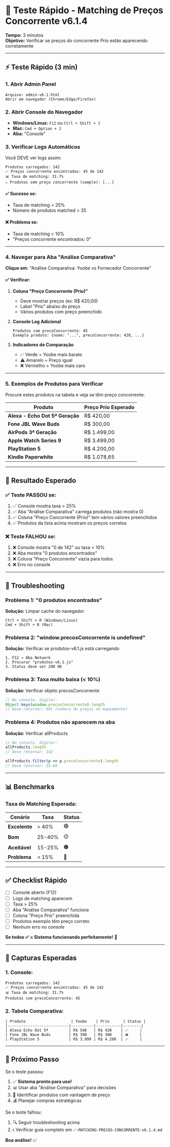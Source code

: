 # 🧪 Teste Rápido - Matching de Preços Concorrente v6.1.4

**Tempo:** 3 minutos  
**Objetivo:** Verificar se preços do concorrente Prio estão aparecendo corretamente

---

## ⚡ Teste Rápido (3 min)

### 1. **Abrir Admin Panel**
```
Arquivo: admin-v6.1.html
Abrir em navegador (Chrome/Edge/Firefox)
```

### 2. **Abrir Console do Navegador**
- **Windows/Linux:** `F12` ou `Ctrl + Shift + J`
- **Mac:** `Cmd + Option + J`
- **Aba:** "Console"

### 3. **Verificar Logs Automáticos**

Você DEVE ver logs assim:

```
Produtos carregados: 142
✅ Preços concorrente encontrados: 45 de 142
📊 Taxa de matching: 31.7%
⚠️ Produtos sem preço concorrente (sample): [...]
```

#### ✅ **Sucesso se:**
- Taxa de matching > 25%
- Número de produtos matched > 35

#### ❌ **Problema se:**
- Taxa de matching < 10%
- "Preços concorrente encontrados: 0"

---

### 4. **Navegar para Aba "Análise Comparativa"**

**Clique em:** "Análise Comparativa: Yoobe vs Fornecedor Concorrente"

#### ✅ **Verificar:**

1. **Coluna "Preço Concorrente (Prio)"**
   - Deve mostrar preços (ex: R$ 420,00)
   - Label "Prio" abaixo do preço
   - Vários produtos com preço preenchido

2. **Console Log Adicional**
   ```
   Produtos com precoConcorrente: 45
   Exemplo produto: {nome: "...", precoConcorrente: 420, ...}
   ```

3. **Indicadores de Comparação**
   - ✅ Verde = Yoobe mais barato
   - ⚠️ Amarelo = Preço igual
   - ❌ Vermelho = Yoobe mais caro

---

### 5. **Exemplos de Produtos para Verificar**

Procure estes produtos na tabela e veja se têm preço concorrente:

| Produto | Preço Prio Esperado |
|---------|---------------------|
| **Alexa - Echo Dot 5ª Geração** | R$ 420,00 |
| **Fone JBL Wave Buds** | R$ 300,00 |
| **AirPods 3ª Geração** | R$ 1.499,00 |
| **Apple Watch Series 9** | R$ 3.499,00 |
| **PlayStation 5** | R$ 4.200,00 |
| **Kindle Paperwhite** | R$ 1.078,65 |

---

## 🎯 Resultado Esperado

### ✅ **Teste PASSOU se:**

1. ✅ Console mostra taxa > 25%
2. ✅ Aba "Análise Comparativa" carrega produtos (não mostra 0)
3. ✅ Coluna "Preço Concorrente (Prio)" tem vários valores preenchidos
4. ✅ Produtos da lista acima mostram os preços corretos

### ❌ **Teste FALHOU se:**

1. ❌ Console mostra "0 de 142" ou taxa < 10%
2. ❌ Aba mostra "0 produtos encontrados"
3. ❌ Coluna "Preço Concorrente" vazia para todos
4. ❌ Erro no console

---

## 🐛 Troubleshooting

### Problema 1: "0 produtos encontrados"
**Solução:** Limpar cache do navegador
```
Ctrl + Shift + R (Windows/Linux)
Cmd + Shift + R (Mac)
```

### Problema 2: "window.precosConcorrente is undefined"
**Solução:** Verificar se produtos-v6.1.js está carregando
```
1. F12 → Aba Network
2. Procurar "produtos-v6.1.js"
3. Status deve ser 200 OK
```

### Problema 3: Taxa muito baixa (< 10%)
**Solução:** Verificar objeto precosConcorrente
```javascript
// No console, digitar:
Object.keys(window.precosConcorrente).length
// Deve retornar: 60+ (número de preços no mapeamento)
```

### Problema 4: Produtos não aparecem na aba
**Solução:** Verificar allProducts
```javascript
// No console, digitar:
allProducts.length
// Deve retornar: 142

allProducts.filter(p => p.precoConcorrente).length
// Deve retornar: 35-60
```

---

## 📊 Benchmarks

### Taxa de Matching Esperada:

| Cenário | Taxa | Status |
|---------|------|--------|
| **Excelente** | > 40% | 🟢 |
| **Bom** | 25-40% | 🟡 |
| **Aceitável** | 15-25% | 🟠 |
| **Problema** | < 15% | 🔴 |

---

## ✅ Checklist Rápido

- [ ] Console aberto (F12)
- [ ] Logs de matching aparecem
- [ ] Taxa > 25%
- [ ] Aba "Análise Comparativa" funciona
- [ ] Coluna "Preço Prio" preenchida
- [ ] Produtos exemplo têm preço correto
- [ ] Nenhum erro no console

**Se todos ✅ = Sistema funcionando perfeitamente!** 🎉

---

## 📸 Capturas Esperadas

### 1. Console:
```
Produtos carregados: 142
✅ Preços concorrente encontrados: 45 de 142
📊 Taxa de matching: 31.7%
Produtos com precoConcorrente: 45
```

### 2. Tabela Comparativa:
```
| Produto                    | Yoobe    | Prio      | Status |
|---------------------------|----------|-----------|--------|
| Alexa Echo Dot 5ª         | R$ 546   | R$ 420    | ✅     |
| Fone JBL Wave Buds        | R$ 390   | R$ 300    | ❌     |
| PlayStation 5             | R$ 3.999 | R$ 4.200  | ✅     |
```

---

## 🚀 Próximo Passo

Se o teste passou:
1. ✅ **Sistema pronto para uso!**
2. 📊 Usar aba "Análise Comparativa" para decisões
3. 🎯 Identificar produtos com vantagem de preço
4. 💰 Planejar compras estratégicas

Se o teste falhou:
1. 🔍 Seguir troubleshooting acima
2. 📞 Verificar guia completo em `✅-MATCHING-PRECOS-CONCORRENTE-v6.1.4.md`

**Boa análise!** 📈
